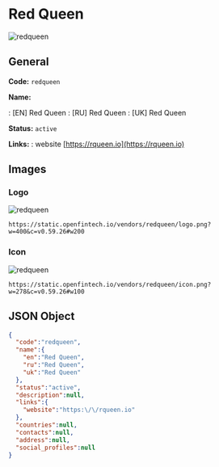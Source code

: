
# Red Queen 
![redqueen](https://static.openfintech.io/vendors/redqueen/logo.png?w=400&c=v0.59.26#w200)  

## General 
 
**Code:** `redqueen` 
 
**Name:** 
 
:	[EN] Red Queen 
:	[RU] Red Queen 
:	[UK] Red Queen 
 
**Status:** `active` 
 
**Links:** 
: website [https://rqueen.io](https://rqueen.io) 
 

## Images 

### Logo 
 
![redqueen](https://static.openfintech.io/vendors/redqueen/logo.png?w=400&c=v0.59.26#w200)  

```
https://static.openfintech.io/vendors/redqueen/logo.png?w=400&c=v0.59.26#w200
```  

### Icon 
 
![redqueen](https://static.openfintech.io/vendors/redqueen/icon.png?w=278&c=v0.59.26#w100)  

```
https://static.openfintech.io/vendors/redqueen/icon.png?w=278&c=v0.59.26#w100
```  

## JSON Object 

```json
{
  "code":"redqueen",
  "name":{
    "en":"Red Queen",
    "ru":"Red Queen",
    "uk":"Red Queen"
  },
  "status":"active",
  "description":null,
  "links":{
    "website":"https:\/\/rqueen.io"
  },
  "countries":null,
  "contacts":null,
  "address":null,
  "social_profiles":null
}
```  
